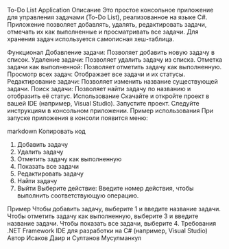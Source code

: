 To-Do List Application
Описание
Это простое консольное приложение для управления задачами (To-Do List), реализованное на языке C#. Приложение позволяет добавлять, удалять, редактировать задачи, отмечать их как выполненные и просматривать все задачи. Для хранения задач используется самописная хеш-таблица.

Функционал
Добавление задачи: Позволяет добавить новую задачу в список.
Удаление задачи: Позволяет удалить задачу из списка.
Отметка задачи как выполненной: Позволяет отметить задачу как выполненную.
Просмотр всех задач: Отображает все задачи и их статусы.
Редактирование задачи: Позволяет изменить название существующей задачи.
Поиск задачи: Позволяет найти задачу по названию и отобразить её статус.
Использование
Скачайте и откройте проект в вашей IDE (например, Visual Studio).
Запустите проект.
Следуйте инструкциям в консольном приложении.
Пример использования
При запуске приложения в консоли появится меню:

markdown
Копировать код
1. Добавить задачу
2. Удалить задачу
3. Отметить задачу как выполненную
4. Показать все задачи
5. Редактировать задачу
6. Найти задачу
7. Выйти
Выберите действие:
Введите номер действия, чтобы выполнить соответствующую операцию.

Пример
Чтобы добавить задачу, выберите 1 и введите название задачи.
Чтобы отметить задачу как выполненную, выберите 3 и введите название задачи.
Чтобы показать все задачи, выберите 4.
Требования
.NET Framework
IDE для разработки на C# (например, Visual Studio)
Автор
Исаков Даир и Султанов Мусулманкул
